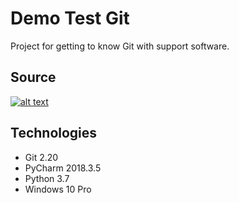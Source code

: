 # Demo Test Git
Project for getting to know Git with support software.
## Source
[![alt text](https://con.jaktestowac.pl/wp-content/uploads/brand/jaktestowac_small.png)](https://jaktestowac/git-dla-testerow.pl)
## Technologies
- Git 2.20
- PyCharm 2018.3.5
- Python 3.7
- Windows 10 Pro